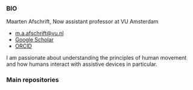 <!--
**MaartenAfschrift/MaartenAfschrift** is a ✨ _special_ ✨ repository because its `README.md` (this file) appears on your GitHub profile.

Here are some ideas to get you started:

- 🔭 I’m currently working on ...
- 🌱 I’m currently learning ...
- 👯 I’m looking to collaborate on ...
- 🤔 I’m looking for help with ...
- 💬 Ask me about ...
- 📫 How to reach me: ...
- 😄 Pronouns: ...
- ⚡ Fun fact: ...
-->

### BIO

Maarten Afschrift, Now assistant professor at VU Amsterdam

- m.a.afschrift@vu.nl
- [Google Scholar](https://scholar.google.com/citations?user=FtnuwWQAAAAJ&hl=en)
- [ORCID](https://orcid.org/0000-0002-9120-7925)

I am passionate about understanding the principles of human movement and how humans interact with assistive devices in particular. 

### Main repositories

<!--
- [Presentations](https://github.com/MaartenAfschrift/Presentations) pdfs of my talks at international conferences
-->
